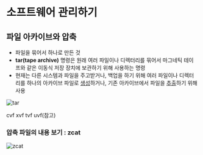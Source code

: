 # 소프트웨어 관리하기

## 파일 아카이브와 압축

- 파일을 묶어서 하나로 만든 것
- **tar(tape archive)** 명령은 원래 여러 파일이나 디렉터리를 묶어서 마그네틱 테이프와 같은 이동식 저장 장치에 보관하기 위해 사용하는 명령
- 현재는 다른 시스템과 파일을 주고받거나, 백업을 하기 위해 여러 파일이나 디렉터리를 하나의 아카이브 파일로 <u>생성</u>하거나, 기존 아카이브에서 파일을 <u>추출</u>하기 위해 사용

![tar](https://user-images.githubusercontent.com/50945713/62911360-0b730000-bdbf-11e9-97dc-0bc5ca19b641.png)

cvf xvf tvf 
uvf(참고)

### 압축 파일의 내용 보기 : zcat

![zcat](https://user-images.githubusercontent.com/50945713/62911456-64db2f00-bdbf-11e9-8e36-0cd1c75194a8.png)

